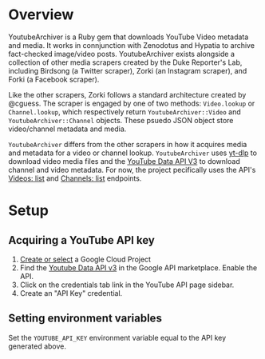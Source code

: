 # Overview

YoutubeArchiver is a Ruby gem that downloads YouTube Video metadata and media. It works in connjunction with Zenodotus and Hypatia to archive fact-checked image/video posts. YoutubeArchiver exists alongside a collection of other media scrapers created by the Duke Reporter's Lab, including Birdsong (a Twitter scraper), Zorki (an Instagram scraper), and Forki (a Facebook scraper). 

Like the other scrapers, Zorki follows a standard architecture created by @cguess. The scraper is engaged by one of two methods: `Video.lookup` or `Channel.lookup`, which respectively return `YoutubeArchiver::Video` and `YoutubeArchiver::Channel` objects. These psuedo JSON object store video/channel metadata and media. 

`YoutubeArchiver` differs from the other scrapers in how it acquires  media and metadata for a video or channel lookup. `YoutubeArchiver` uses [yt-dlp](https://github.com/yt-dlp/yt-dlp) to download video media files and the [YouTube Data API V3](https://developers.google.com/youtube/v3) to download channel and video metadata. For now, the project pecifically uses the API's [Videos: list](https://developers.google.com/youtube/v3/docs/videos/list) and [Channels: list](https://developers.google.com/youtube/v3/docs/channels/list) endpoints. 

# Setup

## Acquiring a YouTube API key

1. [Create or select](https://console.cloud.google.com/projectselector2/home/dashboard?authuser=0&supportedpurview=project&pli=1) a Google Cloud Project  
2. Find the [Youtube Data API v3](https://console.cloud.google.com/apis/api/youtube.googleapis.com/metrics?project=multi-scrobble-yt&authuser=0&supportedpurview=project) in the Google API marketplace. Enable the API. 
3. Click on the credentials tab link in the YouTube API page sidebar. 
4. Create an "API Key" credential. 

## Setting environment variables
Set the `YOUTUBE_API_KEY` environment variable equal to the API key generated above. 

